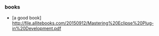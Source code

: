 ### books
* [a good book] http://file.allitebooks.com/20150912/Mastering%20Eclipse%20Plug-in%20Development.pdf
